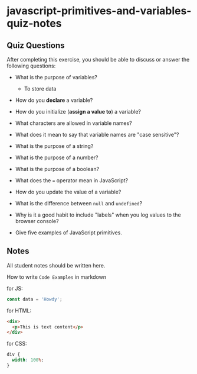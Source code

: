 # javascript-primitives-and-variables-quiz-notes

## Quiz Questions

After completing this exercise, you should be able to discuss or answer the following questions:

- What is the purpose of variables?

  - To store data

- How do you **declare** a variable?

- How do you initialize (**assign a value to**) a variable?

- What characters are allowed in variable names?

- What does it mean to say that variable names are "case sensitive"?

- What is the purpose of a string?

- What is the purpose of a number?

- What is the purpose of a boolean?

- What does the `=` operator mean in JavaScript?

- How do you update the value of a variable?

- What is the difference between `null` and `undefined`?

- Why is it a good habit to include "labels" when you log values to the browser console?

- Give five examples of JavaScript primitives.

## Notes

All student notes should be written here.

How to write `Code Examples` in markdown

for JS:

```javascript
const data = 'Howdy';
```

for HTML:

```html
<div>
  <p>This is text content</p>
</div>
```

for CSS:

```css
div {
  width: 100%;
}
```
